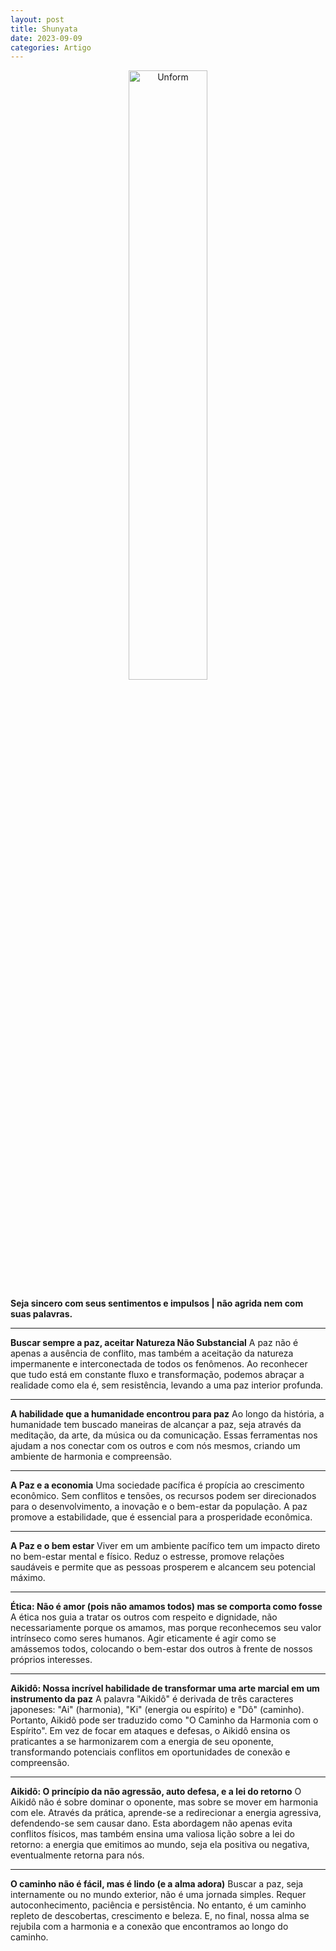 ```yaml
---
layout: post
title: Shunyata
date: 2023-09-09
categories: Artigo
---
```


<p align="center">
<img src="{{ site.baseurl }}/images/2023-09-09-Seja-sincero.png" height="50%" width="50%" alt="Unform" />
</p>

**Seja sincero com seus sentimentos e impulsos | não agrida nem com suas palavras.**

---

**Buscar sempre a paz, aceitar Natureza Não Substancial**
A paz não é apenas a ausência de conflito, mas também a aceitação da natureza impermanente e interconectada de todos os fenômenos. Ao reconhecer que tudo está em constante fluxo e transformação, podemos abraçar a realidade como ela é, sem resistência, levando a uma paz interior profunda.

---

**A habilidade que a humanidade encontrou para paz**
Ao longo da história, a humanidade tem buscado maneiras de alcançar a paz, seja através da meditação, da arte, da música ou da comunicação. Essas ferramentas nos ajudam a nos conectar com os outros e com nós mesmos, criando um ambiente de harmonia e compreensão.

---

**A Paz e a economia**
Uma sociedade pacífica é propícia ao crescimento econômico. Sem conflitos e tensões, os recursos podem ser direcionados para o desenvolvimento, a inovação e o bem-estar da população. A paz promove a estabilidade, que é essencial para a prosperidade econômica.

---

**A Paz e o bem estar**
Viver em um ambiente pacífico tem um impacto direto no bem-estar mental e físico. Reduz o estresse, promove relações saudáveis e permite que as pessoas prosperem e alcancem seu potencial máximo.

---

**Ética: Não é amor (pois não amamos todos) mas se comporta como fosse**
A ética nos guia a tratar os outros com respeito e dignidade, não necessariamente porque os amamos, mas porque reconhecemos seu valor intrínseco como seres humanos. Agir eticamente é agir como se amássemos todos, colocando o bem-estar dos outros à frente de nossos próprios interesses.

---

**Aikidô: Nossa incrível habilidade de transformar uma arte marcial em um instrumento da paz**
A palavra "Aikidô" é derivada de três caracteres japoneses: "Ai" (harmonia), "Ki" (energia ou espírito) e "Dô" (caminho). Portanto, Aikidô pode ser traduzido como "O Caminho da Harmonia com o Espírito". Em vez de focar em ataques e defesas, o Aikidô ensina os praticantes a se harmonizarem com a energia de seu oponente, transformando potenciais conflitos em oportunidades de conexão e compreensão.

---

**Aikidô: O princípio da não agressão, auto defesa, e a lei do retorno**
O Aikidô não é sobre dominar o oponente, mas sobre se mover em harmonia com ele. Através da prática, aprende-se a redirecionar a energia agressiva, defendendo-se sem causar dano. Esta abordagem não apenas evita conflitos físicos, mas também ensina uma valiosa lição sobre a lei do retorno: a energia que emitimos ao mundo, seja ela positiva ou negativa, eventualmente retorna para nós.

---

**O caminho não é fácil, mas é lindo (e a alma adora)**
Buscar a paz, seja internamente ou no mundo exterior, não é uma jornada simples. Requer autoconhecimento, paciência e persistência. No entanto, é um caminho repleto de descobertas, crescimento e beleza. E, no final, nossa alma se rejubila com a harmonia e a conexão que encontramos ao longo do caminho.
